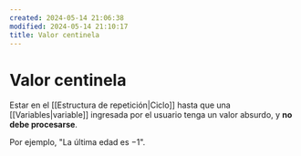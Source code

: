 ```yaml
---
created: 2024-05-14 21:06:38
modified: 2024-05-14 21:10:17
title: Valor centinela
---
```


# Valor centinela

Estar en el [[Estructura de repetición|Ciclo]] hasta que una [[Variables|variable]] ingresada por el usuario tenga un valor absurdo, y **no debe procesarse**.

Por ejemplo, "La última edad es $-1$".
